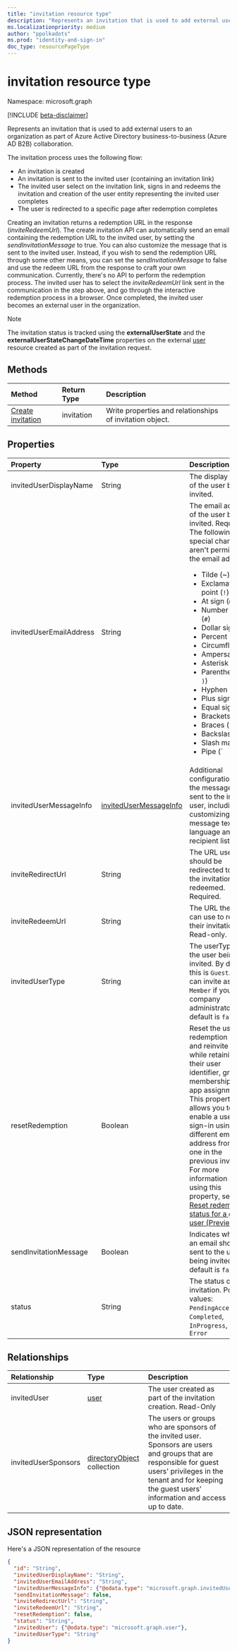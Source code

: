 ```yaml
---
title: "invitation resource type"
description: "Represents an invitation that is used to add external users to an organization as part of Azure Active Directory business-to-business (Azure AD B2B) collaboration."
ms.localizationpriority: medium
author: "ppolkadots"
ms.prod: "identity-and-sign-in"
doc_type: resourcePageType
---
```


# invitation resource type

Namespace: microsoft.graph

[!INCLUDE [beta-disclaimer](../../includes/beta-disclaimer.md)]

Represents an invitation that is used to add external users to an organization as part of Azure Active Directory business-to-business (Azure AD B2B) collaboration.

The invitation process uses the following flow:

* An invitation is created
* An invitation is sent to the invited user (containing an invitation link)
* The invited user select on the invitation link, signs in and redeems the invitation and creation of the user entity representing the invited user completes
* The user is redirected to a specific page after redemption completes

Creating an invitation returns a redemption URL in the response (*inviteRedeemUrl*). The create invitation API can automatically send an email containing the redemption URL to the invited user, by setting the *sendInvitationMessage* to true. You can also customize the message that is sent to the invited user. Instead, if you wish to send the redemption URL through some other means, you can set the *sendInvitationMessage* to false and use the redeem URL from the response to craft your own communication. Currently, there's no API to perform the redemption process. The invited user has to select the *inviteRedeemUrl* link sent in the communication in the step above, and go through the interactive redemption process in a browser. Once completed, the invited user becomes an external user in the organization.

>[!NOTE]
>The invitation status is tracked using the **externalUserState** and the **externalUserStateChangeDateTime** properties on the external [user](user.md) resource created as part of the invitation request.

## Methods
| Method       | Return Type  |Description|
|:---------------|:--------|:----------|
|[Create invitation](../api/invitation-post.md) | invitation | Write properties and relationships of invitation object.|

## Properties
| Property       | Type    |Description|
|:---------------|:--------|:----------|
|invitedUserDisplayName|String|The display name of the user being invited.|
|invitedUserEmailAddress|String|The email address of the user being invited. Required. The following special characters aren't permitted in the email address:<br><ul><li>Tilde (~)</li><li>Exclamation point (`!`)</li><li>At sign (`@`)</li><li>Number sign (`#`)</li><li>Dollar sign (`$`)</li><li>Percent (`%`)</li><li>Circumflex (`^`)</li><li>Ampersand (`&`)</li><li>Asterisk (`*`)</li><li>Parentheses (`( )`)</li><li>Hyphen (`-`)</li><li>Plus sign (`+`)</li><li>Equal sign (`=`)</li><li>Brackets (`[ ]`)</li><li>Braces (`{ }`)</li><li>Backslash (`\`)</li><li>Slash mark (`/`)</li><li>Pipe (`|`)</li><li>Semicolon (`;`)</li><li>Colon (`:`)</li><li>Quotation marks (`"`)</li><li>Angle brackets (`< >`)</li><li>Question mark (`?`)</li><li>Comma (`,`)</li></ul><br>However, the following exceptions apply:<br><ul><li>A period (`.`) or a hyphen (`-`) is permitted anywhere in the user name, except at the beginning or end of the name.</li><li>An underscore (`_`) is permitted anywhere in the user name. This includes at the beginning or end of the name.</li></ul>|
|invitedUserMessageInfo|[invitedUserMessageInfo](invitedusermessageinfo.md)|Additional configuration for the message being sent to the invited user, including customizing message text, language and cc recipient list.|
|inviteRedirectUrl|String|The URL user should be redirected to once the invitation is redeemed. Required.|
|inviteRedeemUrl|String|The URL the user can use to redeem their invitation. Read-only.|
|invitedUserType|String|The userType of the user being invited. By default, this is `Guest`. You can invite as `Member` if you're a company administrator. The default is `false`. |
|resetRedemption|Boolean|Reset the user's redemption status and reinvite a user while retaining their user identifier, group memberships, and app assignments. This property allows you to enable a user to sign-in using a different email address from the one in the previous invitation. For more information about using this property, see [Reset redemption status for a guest user (Preview)](/azure/active-directory/external-identities/reset-redemption-status#use-microsoft-graph-api-to-reset-redemption-status).|
|sendInvitationMessage|Boolean|Indicates whether an email should be sent to the user being invited. The default is `false`.|
|status|String|The status of the invitation. Possible values: `PendingAcceptance`, `Completed`, `InProgress`, and `Error`|

## Relationships
| Relationship | Type |Description|
|:---------------|:--------|:----------|
|invitedUser|[user](user.md)|The user created as part of the invitation creation. Read-Only|
|invitedUserSponsors|[directoryObject](../resources/directoryobject.md) collection|The users or groups who are sponsors of the invited user. Sponsors are users and groups that are responsible for guest users' privileges in the tenant and for keeping the guest users' information and access up to date. |

## JSON representation
Here's a JSON representation of the resource

<!-- 
{ 
    "blockType": "resource",
    "keyProperty":"id",
    "@odata.type": "microsoft.graph.invitation", 
    "optionalProperties": [
        "invitedUser"
     ],
    "baseType": "microsoft.graph.entity"
} 
-->
```json
{
  "id": "String",
  "invitedUserDisplayName": "String",
  "invitedUserEmailAddress": "String",
  "invitedUserMessageInfo": {"@odata.type": "microsoft.graph.invitedUserMessageInfo"},
  "sendInvitationMessage": false,
  "inviteRedirectUrl": "String",
  "inviteRedeemUrl": "String",
  "resetRedemption": false,
  "status": "String",
  "invitedUser": {"@odata.type": "microsoft.graph.user"},
  "invitedUserType": "String"
}
```


<!-- uuid: 8fcb5dbc-d5aa-4681-8e31-b001d5168d79
2016-22-25 14:57:30 UTC -->
<!--
{
  "type": "#page.annotation",
  "description": "invitation resource",
  "keywords": "",
  "section": "documentation",
  "tocPath": "",
  "suppressions": []
}
-->


